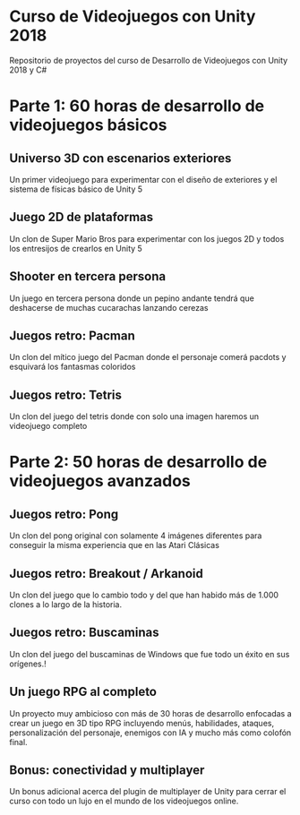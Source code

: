 # Curso de Videojuegos con Unity 2018
Repositorio de proyectos del curso de Desarrollo de Videojuegos con Unity 2018 y C#

# Parte 1: 60 horas de desarrollo de videojuegos básicos

## Universo 3D con escenarios exteriores
Un primer videojuego para experimentar con el diseño de exteriores y el sistema de físicas básico de  Unity 5

## Juego 2D de plataformas
Un clon de Super Mario Bros para experimentar con los juegos 2D y todos los entresijos de crearlos en Unity 5

## Shooter en tercera persona
Un juego en tercera persona donde un pepino andante tendrá que deshacerse de muchas cucarachas lanzando cerezas

## Juegos retro: Pacman
Un clon del mítico juego del Pacman donde el personaje comerá pacdots y esquivará los fantasmas coloridos

## Juegos retro: Tetris
Un clon del juego del tetris donde con solo una imagen haremos un videojuego completo

# Parte 2: 50 horas de desarrollo de videojuegos avanzados 

## Juegos retro: Pong
Un clon del pong original con solamente 4 imágenes diferentes para conseguir la misma experiencia que en las Atari Clásicas

## Juegos retro: Breakout / Arkanoid
Un clon del juego que lo cambio todo y del que han habido más de 1.000 clones a lo largo de la historia.

## Juegos retro: Buscaminas
Un clon del juego del buscaminas de Windows que fue todo un éxito en sus orígenes.!

## Un juego RPG al completo
Un proyecto muy ambicioso con más de 30 horas de desarrollo enfocadas a crear un juego en 3D tipo RPG incluyendo menús, habilidades, ataques, personalización del personaje, enemigos con IA y mucho más como colofón final.

## Bonus: conectividad y multiplayer
Un bonus adicional acerca del plugin de multiplayer de Unity para cerrar el curso con todo un lujo en el mundo de los videojuegos online.
